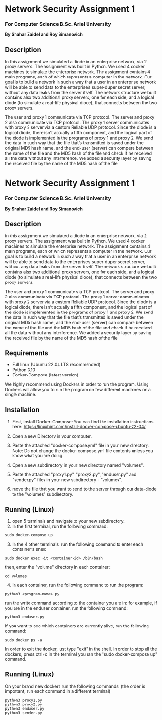 # Network Security Assignment 1
### For Computer Science B.Sc. Ariel University

**By Shahar Zaidel and Roy Simanovich**

## Description
In this assignment we simulated a diode in an enterprise network,
via 2 proxy servers. The assignment was built in Python. We used 4
docker machines to simulate the enterprise network. The assignment contains
4 main programs, each of which represents a computer in the network.
Our goal is to build a network in such a way that a user in an
enterprise network will be able to send data to the enterprise’s
super-duper secret server, without any data leaks from the server
itself. The network structure we built contains also two additional
proxy servers, one for each side, and a logical diode (to simulate a
real-life physical diode), that connects between the two proxy servers. 

The user and proxy 1 communicate via TCP protocol. The server and proxy
2 also communicate via TCP protocol. The proxy 1 server communicates
with proxy 2 server via a custom Reliable UDP protocol. Since the diode
is a logical diode, there isn’t actually a fifth component, and the
logical part of the diode is implemented in the programs of proxy 1
and proxy 2. We send the data in such way that the file that’s
transmitted is saved under the original MD5 hash name, and the end-user
(server) can compere between the name of the file and the MD5 hash of
the file and check if he received all the data without any interference.
We added a security layer by saving the received file by the name of the
MD5 hash of the file.


# Network Security Assignment 1
### For Computer Science B.Sc. Ariel University

**By Shahar Zaidel and Roy Simanovich**

## Description
In this assignment we simulated a diode in an enterprise network,
via 2 proxy servers. The assignment was built in Python. We used 4
docker machines to simulate the enterprise network. The assignment contains
4 main programs, each of which represents a computer in the network.
Our goal is to build a network in such a way that a user in an
enterprise network will be able to send data to the enterprise’s
super-duper secret server, without any data leaks from the server
itself. The network structure we built contains also two additional
proxy servers, one for each side, and a logical diode (to simulate a
real-life physical diode), that connects between the two proxy servers. 

The user and proxy 1 communicate via TCP protocol. The server and proxy
2 also communicate via TCP protocol. The proxy 1 server communicates
with proxy 2 server via a custom Reliable UDP protocol. Since the diode
is a logical diode, there isn’t actually a fifth component, and the
logical part of the diode is implemented in the programs of proxy 1
and proxy 2. We send the data in such way that the file that’s
transmitted is saved under the original MD5 hash name, and the end-user
(server) can compare between the name of the file and the MD5 hash of
the file and check if he received all the data without any interference.
We added a security layer by saving the received file by the name of the
MD5 hash of the file.


## Requirements

* Full linux (Ubuntu 22.04 LTS recommended)
* Python 3.10
* Docker-Compose (latest version)

We highly recommend using Dockers in order to run the program.
Using Dockers will allow you to run the program on few different machines on a single machine.

## Installation

1. First, install Docker-Compose:
You can find the installation instructions here: https://linuxhint.com/install-docker-compose-ubuntu-22-04/

2. Open a new Directory in your computer.
3. Paste the attached "docker-compose.yml" file in your new directory.
Note: Do not change the docker-compose.yml file contents unless you know what you are doing. 
4. Open a new subdirectory in your new directory named "volumes".
5. Paste the attached "proxy1.py", "proxy2.py", "enduser.py" and "sender.py" files in your new subdirectory - "volumes".
6. move the file that you want to send to the server through our data-diode to the "volumes" subdirectory.

## Running (Linux)
1. open 5 terminals and navigate to your new subdirectory.
2. In the first terminal, run the following command:
```
sudo docker-compose up
```
3. In the 4 other terminals, run the following command to enter each container's shell:
```
sudo docker exec -it <container-id> /bin/bash
```
then, enter the "volume" directory in each container:
```
cd volumes
```

4. In each container, run the following command to run the program:
```
python3 <program-name>.py
```
run the write command according to the container you are in:
for example, if you are in the enduser container, run the following command:
```
python3 enduser.py
```

If you want to see which containers are currently alive, run the following command:
```
sudo docker ps -a
```

In order to exit the docker, just type "exit" in the shell.
In order to stop all the dockers, press ctrl+c in the terminal you ran the "sudo docker-compose up" command.


## Running (Linux)
On your brand new dockers run the following commands: (the order is important, run each command in a different terminal)
```
python3 proxy1.py
python3 proxy2.py
python3 enduser.py
python3 sender.py
```

